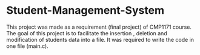 # Student-Management-System
This project was made as a requirement (final project) of CMP1171 course. The goal of this project is to facilitate the insertion , deletion and modification of students data into a file. It was required to write the code in one file (main.c).
